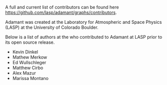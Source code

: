 A full and current list of contributors can be found here <https://github.com/lasp/adamant/graphs/contributors>.

Adamant was created at the Laboratory for Atmospheric and Space Physics (LASP) at the University of Colorado Boulder.

Below is a list of authors at the who contributed to Adamant at LASP prior to its open source release.

* Kevin Dinkel
* Mathew Merkow
* Ed Wullschleger 
* Matthew Cirbo
* Alex Mazur
* Marissa Montano
